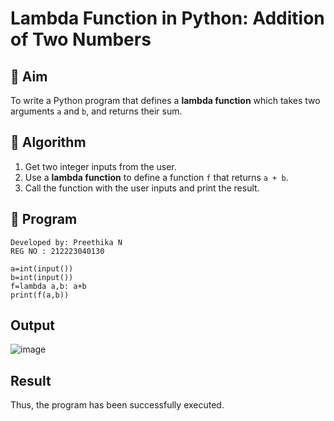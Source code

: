 # Lambda Function in Python: Addition of Two Numbers

## 🎯 Aim
To write a Python program that defines a **lambda function** which takes two arguments `a` and `b`, and returns their sum.

## 🧠 Algorithm
1. Get two integer inputs from the user.
2. Use a **lambda function** to define a function `f` that returns `a + b`.
3. Call the function with the user inputs and print the result.

## 🧾 Program
```
Developed by: Preethika N
REG NO : 212223040130
```
```
a=int(input()) 
b=int(input())
f=lambda a,b: a+b
print(f(a,b))
```
## Output
![image](https://github.com/user-attachments/assets/da42e6fb-8a90-46b9-b741-073f9a1fa0b2)

## Result
Thus, the program has been successfully executed.
